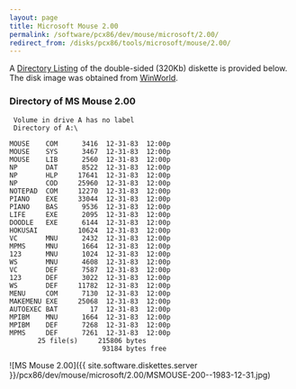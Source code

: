 ```yaml
---
layout: page
title: Microsoft Mouse 2.00
permalink: /software/pcx86/dev/mouse/microsoft/2.00/
redirect_from: /disks/pcx86/tools/microsoft/mouse/2.00/
---
```


A [Directory Listing](#directory-of-ms-mouse-200) of the double-sided (320Kb) diskette
is provided below.  The disk image was obtained from [WinWorld](https://winworldpc.com/product/microsoft-mouse/1x).

### Directory of MS Mouse 2.00

     Volume in drive A has no label
     Directory of A:\

    MOUSE    COM      3416  12-31-83  12:00p
    MOUSE    SYS      3467  12-31-83  12:00p
    MOUSE    LIB      2560  12-31-83  12:00p
    NP       DAT      8522  12-31-83  12:00p
    NP       HLP     17641  12-31-83  12:00p
    NP       COD     25960  12-31-83  12:00p
    NOTEPAD  COM     12270  12-31-83  12:00p
    PIANO    EXE     33044  12-31-83  12:00p
    PIANO    BAS      9536  12-31-83  12:00p
    LIFE     EXE      2095  12-31-83  12:00p
    DOODLE   EXE      6144  12-31-83  12:00p
    HOKUSAI          10624  12-31-83  12:00p
    VC       MNU      2432  12-31-83  12:00p
    MPMS     MNU      1664  12-31-83  12:00p
    123      MNU      1024  12-31-83  12:00p
    WS       MNU      4608  12-31-83  12:00p
    VC       DEF      7587  12-31-83  12:00p
    123      DEF      3022  12-31-83  12:00p
    WS       DEF     11782  12-31-83  12:00p
    MENU     COM      7130  12-31-83  12:00p
    MAKEMENU EXE     25068  12-31-83  12:00p
    AUTOEXEC BAT        17  12-31-83  12:00p
    MPIBM    MNU      1664  12-31-83  12:00p
    MPIBM    DEF      7268  12-31-83  12:00p
    MPMS     DEF      7261  12-31-83  12:00p
           25 file(s)     215806 bytes
                           93184 bytes free

![MS Mouse 2.00]({{ site.software.diskettes.server }}/pcx86/dev/mouse/microsoft/2.00/MSMOUSE-200--1983-12-31.jpg)
